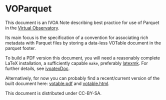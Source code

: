 # VOParquet

This document is an IVOA Note describing best practice for use of
Parquet in the [Virtual Observatory](http://www.ivoa.net/).

Its main focus is the specification of a convention for associating
rich metadata with Parquet files by storing a data-less VOTable
document in the parquet footer.

To build a PDF version this document, you will need a reasonably
complete LaTeX installation, a sufficiently capable `make`, preferably
[latexmk](https://personal.psu.edu/~jcc8/software/latexmk/).
For further
details, see [ivoatexDoc](https://ivoa.net/documents/Notes/IVOATex/).

Alternatively, for now you can probably find a recent/current version of the
built document here:
[votable.pdf](https://www.star.bristol.ac.uk/mbt/voparquet/voparquet.pdf) and
[votable.html](https://www.star.bristol.ac.uk/mbt/voparquet/voparquet.html).

This document is distributed under CC-BY-SA.
